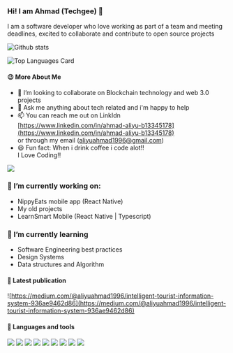 ### Hi! I am Ahmad (Techgee) 👋
 I am a software developer who love working as part of a team and meeting deadlines, excited to collaborate and contribute to open source projects

![Github stats](https://github-readme-stats.vercel.app/api?username=ahmadaliyu&theme=aura_dark&show_icons=true&count_private=true)

![Top Languages Card](https://github-readme-stats.vercel.app/api/top-langs/?username=ahmadaliyu&layout=compact&theme=codeSTACKr)

#### :wink: More About Me 



- 👯 I’m looking to collaborate on Blockchain technology and web 3.0 projects                           
- 💬 Ask me anything about tech related and i'm happy to help
- 📫 You can reach me out on LinkIdn 
[https://www.linkedin.com/in/ahmad-aliyu-b13345178](https://www.linkedin.com/in/ahmad-aliyu-b13345178)   
or through my email  (aliyuahmad1996@gmail.com)
- 😆 Fun fact: When i drink coffee i code alot!!   
I Love Coding!!

![](https://r7q6w9z6.rocketcdn.me/career/wp-content/uploads/2020/03/full-stack-development.gif)      

### 🔭 I’m currently working on:                    

- NippyEats mobile app (React Native)                  
- My old projects
- LearnSmart Mobile (React Native | Typescript)                       

### 🌱 I’m currently learning

- Software Engineering best practices
- Design Systems
- Data structures and Algorithm

#### 📝 Latest publication

![https://medium.com/@aliyuahmad1996/intelligent-tourist-information-system-936ae9462d86](https://medium.com/@aliyuahmad1996/intelligent-tourist-information-system-936ae9462d86)

#### 🔨 Languages and tools

![](https://raw.githubusercontent.com/rahul-jha98/github_readme_icons/main/language_and_tools/square/javascript/javascript.svg)
![](https://raw.githubusercontent.com/rahul-jha98/github_readme_icons/main/language_and_tools/square/typescript/typescript.svg)
![](https://raw.githubusercontent.com/rahul-jha98/github_readme_icons/main/language_and_tools/square/react/react.svg)
![](https://raw.githubusercontent.com/rahul-jha98/github_readme_icons/main/language_and_tools/square/figma/figma.svg)
![](https://raw.githubusercontent.com/rahul-jha98/github_readme_icons/main/language_and_tools/square/node/node.svg)
![](https://raw.githubusercontent.com/rahul-jha98/github_readme_icons/main/language_and_tools/square/git-scm/git-scm.svg)
![](https://raw.githubusercontent.com/rahul-jha98/github_readme_icons/main/language_and_tools/square/firebase/firebase.svg)
![](https://raw.githubusercontent.com/rahul-jha98/github_readme_icons/main/language_and_tools/square/java/java.svg)
![](https://raw.githubusercontent.com/github/explore/80688e429a7d4ef2fca1e82350fe8e3517d3494d/topics/redux/redux.svg)


<!--
**ahmadaliyu/ahmadaliyu** is a ✨ _special_ ✨ repository because its `README.md` (this file) appears on your GitHub profile.

Here are some ideas to get you started:

- 🔭 I’m currently working on ...
- 🌱 I’m currently learning ...
- 👯 I’m looking to collaborate on ...
- 🤔 I’m looking for help with ...
- 💬 Ask me about ...
- 📫 How to reach me: ...
- 😄 Pronouns: ...
- ⚡ Fun fact: ...
-->
